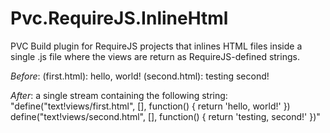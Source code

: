 Pvc.RequireJS.InlineHtml
========================

PVC Build plugin for RequireJS projects that inlines HTML files inside a single .js file where the views are return as RequireJS-defined strings.

*Before*:
  (first.html): <span>hello, world!</span>
  (second.html): <span class="test">testing second!</span>


*After*: a single stream containing the following string:
  "define("text!views/first.html", [], function() { return '<span>hello, world!</span>' })
  define("text!views/second.html", [], function() { return '<span class="test">testing, second!</span>' })"
